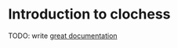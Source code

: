 # Introduction to clochess

TODO: write [great documentation](http://jacobian.org/writing/what-to-write/)
